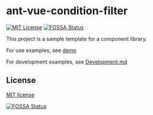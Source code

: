 # ant-vue-condition-filter
[![MIT License][license-image]][license-url]
[![FOSSA Status][fossa-badge-image]][fossa-badge-url]

This project is a sample template for a component library.

For use examples, see [demo][url1]

For development examples, see [Development.md][url2]

## License
[MIT license][license-url]

[![FOSSA Status][fossa-large-image]][fossa-large-url]

[url1]:./demo/
[url2]:Development.md

[license-image]: https://img.shields.io/badge/license-MIT-blue.svg?style=flat
[license-url]: LICENSE

[fossa-badge-image]: https://app.fossa.com/api/projects/git%2Bgithub.com%2Funlangchan%2Fant-vue-condition-filter.svg?type=shield
[fossa-badge-url]: https://app.fossa.com/projects/git%2Bgithub.com%2Funlangchan%2Fant-vue-condition-filter?ref=badge_shield

[fossa-large-image]: https://app.fossa.com/api/projects/git%2Bgithub.com%2Funlangchan%2Fant-vue-condition-filter.svg?type=large
[fossa-large-url]: https://app.fossa.com/projects/git%2Bgithub.com%2Funlangchan%2Fant-vue-condition-filter?ref=badge_large